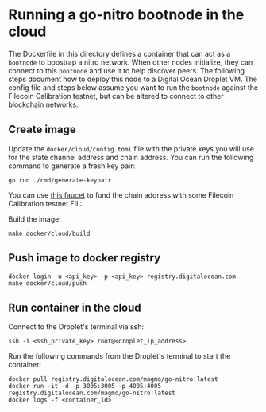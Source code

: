 # Running a go-nitro bootnode in the cloud

The Dockerfile in this directory defines a container that can act as a `bootnode` to boostrap a nitro network. When other nodes initialize, they can connect to this `bootnode` and use it to help discover peers. The following steps document how to deploy this node to a Digital Ocean Droplet VM. The config file and steps below assume you want to run the `bootnode` against the Filecoin Calibration testnet, but can be altered to connect to other blockchain networks.

## Create image

Update the `docker/cloud/config.toml` file with the private keys you will use for the state channel address and chain address. You can run the following command to generate a fresh key pair:

```
go run ./cmd/generate-keypair
```

You can use [this faucet](https://faucet.calibration.fildev.network/funds.html) to fund the chain address with some Filecoin Calibration testnet FIL:

Build the image:

```
make docker/cloud/build
```

## Push image to docker registry

```
docker login -u <api_key> -p <api_key> registry.digitalocean.com
make docker/cloud/push
```

## Run container in the cloud

Connect to the Droplet's terminal via ssh:

```
ssh -i <ssh_private_key> root@<droplet_ip_address>
```

Run the following commands from the Droplet's terminal to start the container:

```
docker pull registry.digitalocean.com/magmo/go-nitro:latest
docker run -it -d -p 3005:3005 -p 4005:4005 registry.digitalocean.com/magmo/go-nitro:latest
docker logs -f <container_id>
```
